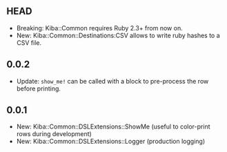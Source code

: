 HEAD
----

- Breaking: Kiba::Common requires Ruby 2.3+ from now on.
- New: Kiba::Common::Destinations:CSV allows to write ruby hashes to a CSV file.

0.0.2
----

- Update: `show_me!` can be called with a block to pre-process the row before printing.

0.0.1
-----

- New: Kiba::Common::DSLExtensions::ShowMe (useful to color-print rows during development)
- New: Kiba::Common::DSLExtensions::Logger (production logging)
